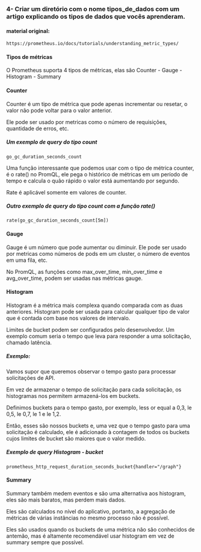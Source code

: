 ### 4- Criar um diretório com o nome tipos_de_dados com um artigo explicando os tipos de dados que vocês aprenderam.

#### material original:

    https://prometheus.io/docs/tutorials/understanding_metric_types/

#### Tipos de métricas
O Prometheus suporta 4 tipos de métricas, elas são Counter - Gauge - Histogram - Summary



#### Counter
Counter é um tipo de métrica que pode apenas incrementar ou resetar, o valor não pode voltar para o valor anterior.

Ele pode ser usado por metricas como o número de requisições, quantidade de erros, etc.

##### Um exemplo de query do tipo count

    go_gc_duration_seconds_count

Uma função interessante que podemos usar com o tipo de métrica counter, é o rate() no PromQL,
ele pega o histórico de métricas em um período de tempo e calcula o quão rápido o valor está aumentando por segundo.

Rate é aplicável somente em valores de counter.

##### Outro exemplo de query do tipo count com a função rate()

    rate(go_gc_duration_seconds_count[5m])



#### Gauge
Gauge é um número que pode aumentar ou diminuir. Ele pode ser usado por metricas como números de pods em um cluster, o número de eventos em uma fila, etc.


No PromQL, as funções como max_over_time, min_over_time e avg_over_time, podem ser usadas nas métricas gauge.



#### Histogram
Histogram é a métrica mais complexa quando comparada com as duas anteriores. Histogram pode ser usada para calcular qualquer tipo de valor que é contada com base nos valores de intervalo.

Limites de bucket podem ser configurados pelo desenvolvedor. Um exemplo comum seria o tempo que leva para responder a uma solicitação, chamado latência.

##### Exemplo:
Vamos supor que queremos observar o tempo gasto para processar solicitações de API.

Em vez de armazenar o tempo de solicitação para cada solicitação, os histogramas nos permitem armazená-los em buckets.

Definimos buckets para o tempo gasto, por exemplo, less or equal a 0,3, le 0,5, le 0,7, le 1 e le 1,2.

Então, esses são nossos buckets e, uma vez que o tempo gasto para uma solicitação é calculado, ele é adicionado à contagem de todos os buckets cujos limites de bucket são maiores que o valor medido.

##### Exemplo de query Histogram - bucket

    prometheus_http_request_duration_seconds_bucket{handler="/graph"}



#### Summary
Summary também medem eventos e são uma alternativa aos histogram, eles são mais baratos, mas perdem mais dados.

Eles são calculados no nível do aplicativo, portanto, a agregação de métricas de várias instâncias no mesmo processo não é possível.

Eles são usados ​​quando os buckets de uma métrica não são conhecidos de antemão, mas é altamente recomendável usar histogram em vez de summary sempre que possível.